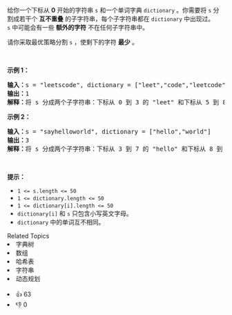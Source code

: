 <p>给你一个下标从 <strong>0</strong>&nbsp;开始的字符串&nbsp;<code>s</code>&nbsp;和一个单词字典&nbsp;<code>dictionary</code>&nbsp;。你需要将&nbsp;<code>s</code>&nbsp;分割成若干个 <strong>互不重叠</strong>&nbsp;的子字符串，每个子字符串都在&nbsp;<code>dictionary</code>&nbsp;中出现过。<code>s</code>&nbsp;中可能会有一些&nbsp;<strong>额外的字符</strong>&nbsp;不在任何子字符串中。</p>

<p>请你采取最优策略分割 <code>s</code>&nbsp;，使剩下的字符 <strong>最少</strong>&nbsp;。</p>

<p>&nbsp;</p>

<p><strong>示例 1：</strong></p>

<pre><b>输入：</b>s = "leetscode", dictionary = ["leet","code","leetcode"]
<b>输出：</b>1
<b>解释：</b>将 s 分成两个子字符串：下标从 0 到 3 的 "leet" 和下标从 5 到 8 的 "code" 。只有 1 个字符没有使用（下标为 4），所以我们返回 1 。
</pre>

<p><strong>示例 2：</strong></p>

<pre><b>输入：</b>s = "sayhelloworld", dictionary = ["hello","world"]
<b>输出：</b>3
<b>解释：</b>将 s 分成两个子字符串：下标从 3 到 7 的 "hello" 和下标从 8 到 12 的 "world" 。下标为 0 ，1 和 2 的字符没有使用，所以我们返回 3 。
</pre>

<p>&nbsp;</p>

<p><strong>提示：</strong></p>

<ul> 
 <li><code>1 &lt;= s.length &lt;= 50</code></li> 
 <li><code>1 &lt;= dictionary.length &lt;= 50</code></li> 
 <li><code>1 &lt;= dictionary[i].length &lt;= 50</code></li> 
 <li><code>dictionary[i]</code>&nbsp;和&nbsp;<code>s</code>&nbsp;只包含小写英文字母。</li> 
 <li><code>dictionary</code>&nbsp;中的单词互不相同。</li> 
</ul>

<div><div>Related Topics</div><div><li>字典树</li><li>数组</li><li>哈希表</li><li>字符串</li><li>动态规划</li></div></div><br><div><li>👍 63</li><li>👎 0</li></div>